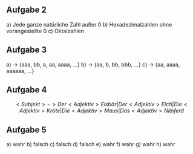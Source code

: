 ## Aufgabe 2
a) Jede ganze natürliche Zahl außer 0
b) Hexadezimalzahlen ohne vorangestellte 0
c) Oktalzahlen
## Aufgabe 3
a) -> {aaa, bb, a, aa, aaaa, ...}
b) -> {aa, b, bb, bbb, ...}
c) -> {aa, aaaa, aaaaaa, ...}
## Aufgabe 4
$$
<Subjekt> -> Der <Adjektiv> Eisbär |
					  Der <Adjektiv> Elch |
					  Die <Adjektiv> Kröte |
					  Die <Adjektiv> Maus | 
					  Das <Adjektiv> Nilpferd 
$$

## Aufgabe 5
a) wahr
b) falsch
c) falsch
d) falsch
e) wahr
f) wahr
g) wahr
h) wahr


